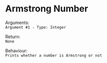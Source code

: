 # Armstrong Number

Arguments:  
```Argument #1 - Type: Integer```
  
Return:  
```None```
  
Behaviour:  
```Prints whether a number is Armstrong or not```
